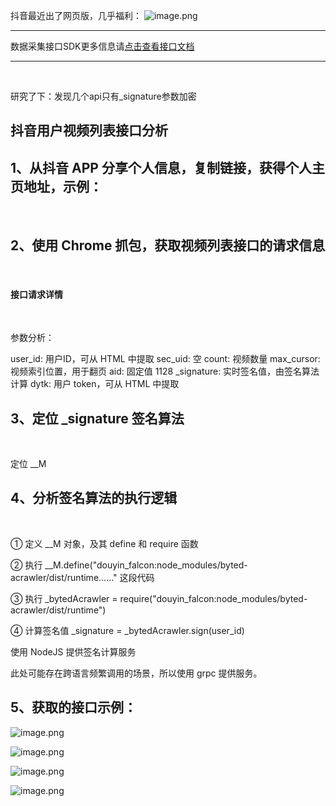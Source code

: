 
抖音最近出了网页版，几乎福利：
![image.png](https://cdn.nlark.com/yuque/0/2021/png/97322/1628383076012-6ca4a5d8-819c-43a6-a79d-e02324faf48b.png#clientId=u7f010c5f-e757-4&from=paste&height=812&id=u45388973&name=image.png&originHeight=1624&originWidth=2498&originalType=binary&ratio=1&size=4558916&status=done&style=none&taskId=udb0160e8-43d7-49fe-934d-3f78cfaf4c2&width=1249)



___________________
数据采集接口SDK更多信息请[点击查看接口文档](https://docs.qq.com/doc/DU3RKUFVFdVhQbXlR)
___________________


​

研究了下：发现几个api只有_signature参数加密

## 抖音用户视频列表接口分析

## 1、从抖音 APP 分享个人信息，复制链接，获得个人主页地址，示例：
​


## 2、使用 Chrome 抓包，获取视频列表接口的请求信息
​


#### 接口请求详情
​

参数分析：
​

user_id: 用户ID，可从 HTML 中提取
sec_uid: 空
count: 视频数量
max_cursor: 视频索引位置，用于翻页
aid: 固定值 1128
_signature: 实时签名值，由签名算法计算
dytk: 用户 token，可从 HTML 中提取
​


## 3、定位 _signature 签名算法
​

定位 __M
​


## 4、分析签名算法的执行逻辑
​

① 定义 __M 对象，及其 define 和 require 函数
​

② 执行 __M.define("douyin_falcon:node_modules/byted-acrawler/dist/runtime......" 这段代码
​

③ 执行 _bytedAcrawler = require("douyin_falcon:node_modules/byted-acrawler/dist/runtime")
​

④ 计算签名值 _signature = _bytedAcrawler.sign(user_id)
​

使用 NodeJS 提供签名计算服务
​

此处可能存在跨语言频繁调用的场景，所以使用 grpc 提供服务。
​


## 5、获取的接口示例：

![image.png](https://cdn.nlark.com/yuque/0/2021/png/97322/1628465978802-60bab094-860a-4dac-a7b0-7e56978afc48.png#clientId=u9a4c20a5-d168-4&from=paste&height=271&id=u953bbd7f&name=image.png&originHeight=542&originWidth=1330&originalType=binary&ratio=1&size=184956&status=done&style=none&taskId=ud615380b-ea32-41b3-b53e-51292aacd11&width=665)




![image.png](https://cdn.nlark.com/yuque/0/2021/png/97322/1628466016175-2d74faf2-4932-4957-a20a-66952cbf16b2.png#clientId=u9a4c20a5-d168-4&from=paste&height=303&id=u4aa723e8&name=image.png&originHeight=606&originWidth=1466&originalType=binary&ratio=1&size=213414&status=done&style=none&taskId=u3fa9e355-91c2-421f-82a4-0d4ffa5ad79&width=733)




![image.png](https://cdn.nlark.com/yuque/0/2021/png/97322/1628466031233-3b5473a1-929d-4aec-a96b-f71de09853c0.png#clientId=u9a4c20a5-d168-4&from=paste&height=408&id=u046514a0&name=image.png&originHeight=815&originWidth=779&originalType=binary&ratio=1&size=82848&status=done&style=none&taskId=u2de73736-d124-47bb-b192-da05ccb3893&width=389.5)




![image.png](https://cdn.nlark.com/yuque/0/2021/png/97322/1628466040518-22cd5d53-7dbd-45fc-98b4-206c22f75f26.png#clientId=u9a4c20a5-d168-4&from=paste&height=315&id=u94281e8b&name=image.png&originHeight=630&originWidth=1530&originalType=binary&ratio=1&size=199712&status=done&style=none&taskId=u2f22a3a4-cee8-4f22-8e90-e60cb6179bb&width=765)

